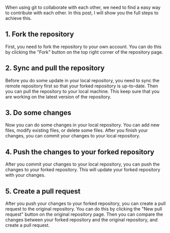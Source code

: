 When using git to collaborate with each other, we need to find a easy way to contribute with each other. In this post, I will show you the full steps to achieve this.

## 1. Fork the repository
First, you need to fork the repository to your own account. You can do this by clicking the "Fork" button on the top right corner of the repository page.

## 2. Sync and pull the repository
Before you do some update in your local repository, you need to sync the remote repository first so that your forked repository is up-to-date. Then you can pull the repository to your local machine. This keep sure that you are working on the latest version of the repository.

## 3. Do some changes
Now you can do some changes in your local repository. You can add new files, modify existing files, or delete some files. After you finish your changes, you can commit your changes to your local repository.

## 4. Push the changes to your forked repository
After you commit your changes to your local repository, you can push the changes to your forked repository. This will update your forked repository with your changes.

## 5. Create a pull request
After you push your changes to your forked repository, you can create a pull request to the original repository. You can do this by clicking the "New pull request" button on the original repository page. Then you can compare the changes between your forked repository and the original repository, and create a pull request.
